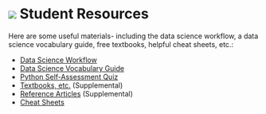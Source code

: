 # ![](https://ga-dash.s3.amazonaws.com/production/assets/logo-9f88ae6c9c3871690e33280fcf557f33.png) Student Resources

Here are some useful materials- including the data science workflow, a data science vocabulary guide, free textbooks, helpful cheat sheets, etc.:


- [Data Science Workflow](./data-science-workflow-final.jpg)
- [Data Science Vocabulary Guide](./ds-vocab.md)
- [Python Self-Assessment Quiz](./python-self-assessment.md)
- [Textbooks, etc.](./textbooks.md) (Supplemental)
- [Reference Articles](./articles/) (Supplemental)
- [Cheat Sheets](./cheat-sheets/)
